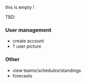 this is empty !

TBD:

### User management
- create account
- ? user picture
	
### Other
	
- view teams/schedules/standings
- forecasts
